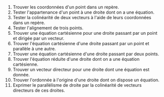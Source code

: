1. Trouver les coordonnées d'un point dans un repère.
1. Tester l'appartenance d'un point à une droite dont on a une équation.
1. Tester la colinéarité de deux vecteurs à l'aide de leurs coordonnées dans un repère.
1. Tester l'alignement de trois points.
1. Trouver une équation cartésienne pour une droite passant par un point et dirigée par un vecteur.
1. Trouver l'équation cartésienne d'une droite passant par un point et parallèle à une autre.
1. Trouver une équation cartésienne d'une droite passant par deux points.
1. Trouver l'équation réduite d'une droite dont on a une équation cartésienne.
1. Trouver un vecteur directeur pour une droite dont une équation est donnée.
1. Trouver l'ordonnée à l'origine d'une droite dont on dispose un équation.
1. Exprimer le parallélisme de droite par la colinéarité de vecteurs directeurs de ces droites.
